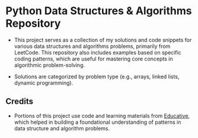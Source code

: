 # Python Data Structures & Algorithms Repository

- This project serves as a collection of my solutions and code snippets for various data structures and algorithms problems, primarily from LeetCode. This repository also includes examples based on specific coding patterns, which are useful for mastering core concepts in algorithmic problem-solving.

- Solutions are categorized by problem type (e.g., arrays, linked lists, dynamic programming).

## Credits

- Portions of this project use code and learning materials from [Educative](https://www.educative.io/path/grokking-blind-75-in-python-mastery-through-coding-patterns), which helped in building a foundational understanding of patterns in data structure and algorithm problems.
